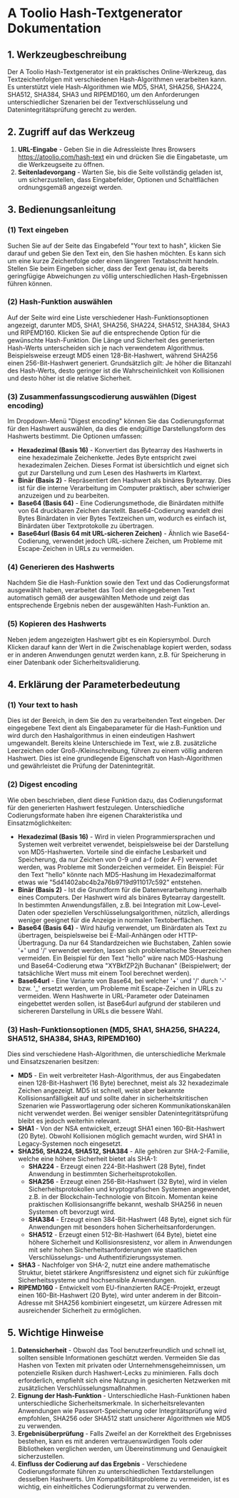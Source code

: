 # A Toolio Hash-Textgenerator Dokumentation

## 1. Werkzeugbeschreibung

Der A Toolio Hash-Textgenerator ist ein praktisches Online-Werkzeug, das Textzeichenfolgen mit verschiedenen Hash-Algorithmen verarbeiten kann. Es unterstützt viele Hash-Algorithmen wie MD5, SHA1, SHA256, SHA224, SHA512, SHA384, SHA3 und RIPEMD160, um den Anforderungen unterschiedlicher Szenarien bei der Textverschlüsselung und Datenintegritätsprüfung gerecht zu werden.

## 2. Zugriff auf das Werkzeug

1. **URL-Eingabe** - Geben Sie in die Adressleiste Ihres Browsers <https://atoolio.com/hash-text> ein und drücken Sie die Eingabetaste, um die Werkzeugseite zu öffnen.
2. **Seitenladevorgang** - Warten Sie, bis die Seite vollständig geladen ist, um sicherzustellen, dass Eingabefelder, Optionen und Schaltflächen ordnungsgemäß angezeigt werden.

## 3. Bedienungsanleitung

### (1) Text eingeben

Suchen Sie auf der Seite das Eingabefeld "Your text to hash", klicken Sie darauf und geben Sie den Text ein, den Sie hashen möchten. Es kann sich um eine kurze Zeichenfolge oder einen längeren Textabschnitt handeln. Stellen Sie beim Eingeben sicher, dass der Text genau ist, da bereits geringfügige Abweichungen zu völlig unterschiedlichen Hash-Ergebnissen führen können.

### (2) Hash-Funktion auswählen

Auf der Seite wird eine Liste verschiedener Hash-Funktionsoptionen angezeigt, darunter MD5, SHA1, SHA256, SHA224, SHA512, SHA384, SHA3 und RIPEMD160. Klicken Sie auf die entsprechende Option für die gewünschte Hash-Funktion. Die Länge und Sicherheit des generierten Hash-Werts unterscheiden sich je nach verwendetem Algorithmus. Beispielsweise erzeugt MD5 einen 128-Bit-Hashwert, während SHA256 einen 256-Bit-Hashwert generiert. Grundsätzlich gilt: Je höher die Bitanzahl des Hash-Werts, desto geringer ist die Wahrscheinlichkeit von Kollisionen und desto höher ist die relative Sicherheit.

### (3) Zusammenfassungscodierung auswählen (Digest encoding)

Im Dropdown-Menü "Digest encoding" können Sie das Codierungsformat für den Hashwert auswählen, da dies die endgültige Darstellungsform des Hashwerts bestimmt. Die Optionen umfassen:

* **Hexadezimal (Basis 16)** - Konvertiert das Bytearray des Hashwerts in eine hexadezimale Zeichenkette. Jedes Byte entspricht zwei hexadezimalen Zeichen. Dieses Format ist übersichtlich und eignet sich gut zur Darstellung und zum Lesen des Hashwerts im Klartext.
* **Binär (Basis 2)** - Repräsentiert den Hashwert als binäres Bytearray. Dies ist für die interne Verarbeitung im Computer praktisch, aber schwieriger anzuzeigen und zu bearbeiten.
* **Base64 (Basis 64)** - Eine Codierungsmethode, die Binärdaten mithilfe von 64 druckbaren Zeichen darstellt. Base64-Codierung wandelt drei Bytes Binärdaten in vier Bytes Textzeichen um, wodurch es einfach ist, Binärdaten über Textprotokolle zu übertragen.
* **Base64url (Basis 64 mit URL-sicheren Zeichen)** - Ähnlich wie Base64-Codierung, verwendet jedoch URL-sichere Zeichen, um Probleme mit Escape-Zeichen in URLs zu vermeiden.

### (4) Generieren des Hashwerts

Nachdem Sie die Hash-Funktion sowie den Text und das Codierungsformat ausgewählt haben, verarbeitet das Tool den eingegebenen Text automatisch gemäß der ausgewählten Methode und zeigt das entsprechende Ergebnis neben der ausgewählten Hash-Funktion an.

### (5) Kopieren des Hashwerts

Neben jedem angezeigten Hashwert gibt es ein Kopiersymbol. Durch Klicken darauf kann der Wert in die Zwischenablage kopiert werden, sodass er in anderen Anwendungen genutzt werden kann, z.B. für Speicherung in einer Datenbank oder Sicherheitsvalidierung.

## 4. Erklärung der Parameterbedeutung

### (1) Your text to hash

Dies ist der Bereich, in dem Sie den zu verarbeitenden Text eingeben. Der eingegebene Text dient als Eingabeparameter für die Hash-Funktion und wird durch den Hashalgorithmus in einen eindeutigen Hashwert umgewandelt. Bereits kleine Unterschiede im Text, wie z.B. zusätzliche Leerzeichen oder Groß-/Kleinschreibung, führen zu einem völlig anderen Hashwert. Dies ist eine grundlegende Eigenschaft von Hash-Algorithmen und gewährleistet die Prüfung der Datenintegrität.

### (2) Digest encoding

Wie oben beschrieben, dient diese Funktion dazu, das Codierungsformat für den generierten Hashwert festzulegen. Unterschiedliche Codierungsformate haben ihre eigenen Charakteristika und Einsatzmöglichkeiten:

* **Hexadezimal (Basis 16)** - Wird in vielen Programmiersprachen und Systemen weit verbreitet verwendet, beispielsweise bei der Darstellung von MD5-Hashwerten. Vorteile sind die einfache Lesbarkeit und Speicherung, da nur Zeichen von 0-9 und a-f (oder A-F) verwendet werden, was Probleme mit Sonderzeichen vermeidet. Ein Beispiel: Für den Text "hello" könnte nach MD5-Hashung im Hexadezimalformat etwas wie "5d41402abc4b2a76b9719d911017c592" entstehen.
* **Binär (Basis 2)** - Ist die Grundform für die Datenverarbeitung innerhalb eines Computers. Der Hashwert wird als binäres Bytearray dargestellt. In bestimmten Anwendungsfällen, z.B. bei Integration mit Low-Level-Daten oder speziellen Verschlüsselungsalgorithmen, nützlich, allerdings weniger geeignet für die Anzeige in normalen Textoberflächen.
* **Base64 (Basis 64)** - Wird häufig verwendet, um Binärdaten als Text zu übertragen, beispielsweise bei E-Mail-Anhängen oder HTTP-Übertragung. Da nur 64 Standardzeichen wie Buchstaben, Zahlen sowie '+' und '/' verwendet werden, lassen sich problematische Steuerzeichen vermeiden. Ein Beispiel für den Text "hello" wäre nach MD5-Hashung und Base64-Codierung etwa "XYBkfZP2jh Buchanan" (Beispielwert; der tatsächliche Wert muss mit einem Tool berechnet werden).
* **Base64url** - Eine Variante von Base64, bei welcher '+' und '/' durch '-' bzw. '_' ersetzt werden, um Probleme mit Escape-Zeichen in URLs zu vermeiden. Wenn Hashwerte in URL-Parameter oder Dateinamen eingebettet werden sollen, ist Base64url aufgrund der stabileren und sichereren Darstellung in URLs die bessere Wahl.

### (3) Hash-Funktionsoptionen (MD5, SHA1, SHA256, SHA224, SHA512, SHA384, SHA3, RIPEMD160)

Dies sind verschiedene Hash-Algorithmen, die unterschiedliche Merkmale und Einsatzszenarien besitzen:

* **MD5** - Ein weit verbreiteter Hash-Algorithmus, der aus Eingabedaten einen 128-Bit-Hashwert (16 Byte) berechnet, meist als 32 hexadezimale Zeichen angezeigt. MD5 ist schnell, weist aber bekannte Kollisionsanfälligkeit auf und sollte daher in sicherheitskritischen Szenarien wie Passwortlagerung oder sicheren Kommunikationskanälen nicht verwendet werden. Bei weniger sensibler Datenintegritätsprüfung bleibt es jedoch weiterhin relevant.
* **SHA1** - Von der NSA entwickelt, erzeugt SHA1 einen 160-Bit-Hashwert (20 Byte). Obwohl Kollisionen möglich gemacht wurden, wird SHA1 in Legacy-Systemen noch eingesetzt.
* **SHA256, SHA224, SHA512, SHA384** - Alle gehören zur SHA-2-Familie, welche eine höhere Sicherheit bietet als SHA-1:
   * **SHA224** - Erzeugt einen 224-Bit-Hashwert (28 Byte), findet Anwendung in bestimmten Sicherheitsprotokollen.
   * **SHA256** - Erzeugt einen 256-Bit-Hashwert (32 Byte), wird in vielen Sicherheitsprotokollen und kryptografischen Systemen angewendet, z.B. in der Blockchain-Technologie von Bitcoin. Momentan keine praktischen Kollisionsangriffe bekannt, weshalb SHA256 in neuen Systemen oft bevorzugt wird.
   * **SHA384** - Erzeugt einen 384-Bit-Hashwert (48 Byte), eignet sich für Anwendungen mit besonders hohen Sicherheitsanforderungen.
   * **SHA512** - Erzeugt einen 512-Bit-Hashwert (64 Byte), bietet eine höhere Sicherheit und Kollisionsresistenz, vor allem in Anwendungen mit sehr hohen Sicherheitsanforderungen wie staatlichen Verschlüsselungs- und Authentifizierungssystemen.
* **SHA3** - Nachfolger von SHA-2, nutzt eine andere mathematische Struktur, bietet stärkere Angriffsresistenz und eignet sich für zukünftige Sicherheitssysteme und hochsensible Anwendungen.
* **RIPEMD160** - Entwickelt vom EU-finanzierten RACE-Projekt, erzeugt einen 160-Bit-Hashwert (20 Byte), wird unter anderem in der Bitcoin-Adresse mit SHA256 kombiniert eingesetzt, um kürzere Adressen mit ausreichender Sicherheit zu ermöglichen.

## 5. Wichtige Hinweise

1. **Datensicherheit** - Obwohl das Tool benutzerfreundlich und schnell ist, sollten sensible Informationen geschützt werden. Vermeiden Sie das Hashen von Texten mit privaten oder Unternehmensgeheimnissen, um potenzielle Risiken durch Hashwert-Lecks zu minimieren. Falls doch erforderlich, empfiehlt sich eine Nutzung in gesicherten Netzwerken mit zusätzlichen Verschlüsselungsmaßnahmen.
2. **Eignung der Hash-Funktion** - Unterschiedliche Hash-Funktionen haben unterschiedliche Sicherheitsmerkmale. In sicherheitsrelevanten Anwendungen wie Passwort-Speicherung oder Integritätsprüfung wird empfohlen, SHA256 oder SHA512 statt unsicherer Algorithmen wie MD5 zu verwenden.
3. **Ergebnisüberprüfung** - Falls Zweifel an der Korrektheit des Ergebnisses bestehen, kann es mit anderen vertrauenswürdigen Tools oder Bibliotheken verglichen werden, um Übereinstimmung und Genauigkeit sicherzustellen.
4. **Einfluss der Codierung auf das Ergebnis** - Verschiedene Codierungsformate führen zu unterschiedlichen Textdarstellungen desselben Hashwerts. Um Kompatibilitätsprobleme zu vermeiden, ist es wichtig, ein einheitliches Codierungsformat zu verwenden.